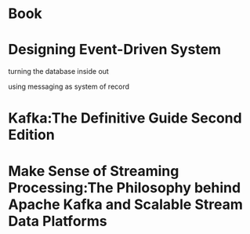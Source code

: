 # Book


# Designing Event-Driven System
turning the database inside out

using messaging as system of record








# Kafka:The Definitive Guide Second Edition







# Make Sense of Streaming Processing:The Philosophy behind Apache Kafka and Scalable Stream Data Platforms